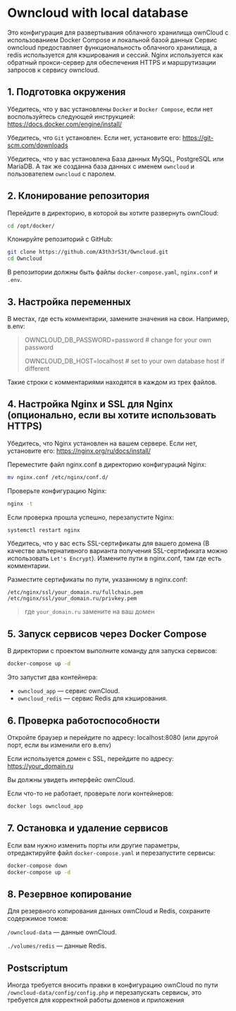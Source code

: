 # Owncloud with local database
Это конфигурация для развертывания облачного хранилища ownCloud с использованием Docker Compose и локальной базой данных
Сервис owncloud предоставляет функциональность облачного хранилища, а redis используется для кэширования и сессий. Nginx используется как обратный прокси-сервер для обеспечения HTTPS и маршрутизации запросов к сервису owncloud.

## 1. Подготовка окружения
Убедитесь, что у вас установлены `Docker` и `Docker Compose`, если нет воспользуйтесь следующей инструкцией: https://docs.docker.com/engine/install/

Убедитесь, что `Git` установлен. Если нет, установите его: https://git-scm.com/downloads

Убедитесь, что у вас установлена База данных MySQL, PostgreSQL или MariaDB. А так же созданна база данных с именем `owncloud` и пользователем `owncloud` с паролем.

## 2. Клонирование репозитория
Перейдите в директорию, в которой вы хотите развернуть ownCloud:
```bash
cd /opt/docker/
```

Клонируйте репозиторий с GitHub:
```bash
git clone https://github.com/A3th3rS3t/Owncloud.git
cd Owncloud
```
В репозитории должны быть файлы `docker-compose.yaml`, `nginx.conf` и `.env`.

## 3. Настройка переменных
В местах, где есть комментарии, замените значения на свои. Например, в.env:
>OWNCLOUD_DB_PASSWORD=password   # change for your own password
>
>OWNCLOUD_DB_HOST=localhost      # set to your own database host if different

Такие строки с комментариями находятся в каждом из трех файлов.

## 4.  Настройка Nginx и SSL для Nginx (опционально, если вы хотите использовать HTTPS)
Убедитесь, что Nginx установлен на вашем сервере. Если нет, установите его: https://nginx.org/ru/docs/install/

Переместите файл nginx.conf в директорию конфигураций Nginx:
```bash
mv nginx.conf /etc/nginx/conf.d/
```
Проверьте конфигурацию Nginx:
```bash
nginx -t
```
Если проверка прошла успешно, перезапустите Nginx:
```bash
systemctl restart nginx
```

Убедитесь, что у вас есть SSL-сертификаты для вашего домена (В качестве альтернативного варианта получения SSL-сертификата можно использовать `Let's Encrypt`). Измените пути в nginx.conf, там где есть комментарии.

Разместите сертификаты по пути, указанному в nginx.conf:
```nginx
/etc/nginx/ssl/your_domain.ru/fullchain.pem
/etc/nginx/ssl/your_domain.ru/privkey.pem
```
> где `your_domain.ru` замените на ваш домен

## 5. Запуск сервисов через Docker Compose
В директории с проектом выполните команду для запуска сервисов:

```bash
docker-compose up -d
```
Это запустит два контейнера:
- `owncloud_app` — сервис ownCloud.
- `owncloud_redis` — сервис Redis для кэширования.

## 6. Проверка работоспособности
Откройте браузер и перейдите по адресу:
localhost:8080  (или другой порт, если вы изменили его в.env)

Если используется домен с SSL, перейдите по адресу: https://your_domain.ru

Вы должны увидеть интерфейс ownCloud.

Если что-то не работает, проверьте логи контейнеров:
```bash
docker logs owncloud_app
```

## 7. Остановка и удаление сервисов
Если вам нужно изменить порты или другие параметры, отредактируйте файл `docker-compose.yaml` и перезапустите сервисы:
```bash
docker-compose down
docker-compose up -d
```

## 8. Резервное копирование
Для резервного копирования данных ownCloud и Redis, сохраните содержимое томов:

`/owncloud-data` — данные ownCloud.

`./volumes/redis` — данные Redis.

## Postscriptum
Иногда требуется вносить правки в конфигурацию ownCloud по пути `/owncloud-data/config/config.php` и перезапускать сервисы, это требуется для корректной работы доменов и приложения
